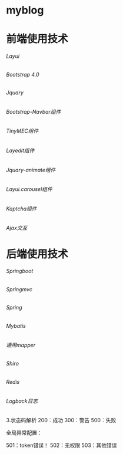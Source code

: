 # myblog
# 前端使用技术
###### Layui
###### Bootstrap 4.0
###### Jquary
###### Bootstrap-Navbar组件
###### TinyMEC组件
###### Layedit组件
###### Jquary-animate组件
###### Layui.carousel组件
###### Kaptcha组件
###### Ajax交互

# 后端使用技术
###### Springboot
###### Springmvc
###### Spring
###### Mybatis
###### 通用mapper
###### Shiro
###### Redis
###### Logback日志

3.状态码解析
200：成功
300：警告
500：失败

全局异常配置：

501：token错误！
502：无权限
503：其他错误
